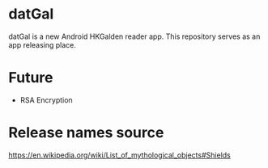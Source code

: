 # datGal #
datGal is a new Android HKGalden reader app. This repository serves as an app releasing place.

# Future ##
- RSA Encryption

# Release names source ##
https://en.wikipedia.org/wiki/List_of_mythological_objects#Shields
